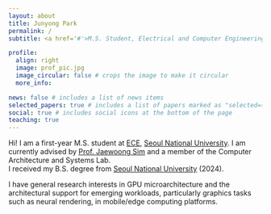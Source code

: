 ```yaml
---
layout: about
title: Junyong Park
permalink: /
subtitle: <a href='#'>M.S. Student, Electrical and Computer Engineering, Seoul National University</a>. Address. Contacts. Moto. Etc.

profile:
  align: right
  image: prof_pic.jpg
  image_circular: false # crops the image to make it circular
  more_info:

news: false # includes a list of news items
selected_papers: true # includes a list of papers marked as "selected={true}"
social: true # includes social icons at the bottom of the page
teaching: true
---
```


Hi! I am a first-year M.S. student at [ECE](https://ece.snu.ac.kr/en), [Seoul National University](https://en.snu.ac.kr). I am currently advised by [Prof. Jaewoong Sim](https://jaewoong.org/) and a member of the Computer Architecture and Systems Lab. <br />
I received my B.S. degree from [Seoul National University](https://ece.snu.ac.kr/en) (2024).

I have general research interests in GPU microarchitecture and the architectural support for emerging workloads, particularly graphics tasks such as neural rendering, in mobile/edge computing platforms.

